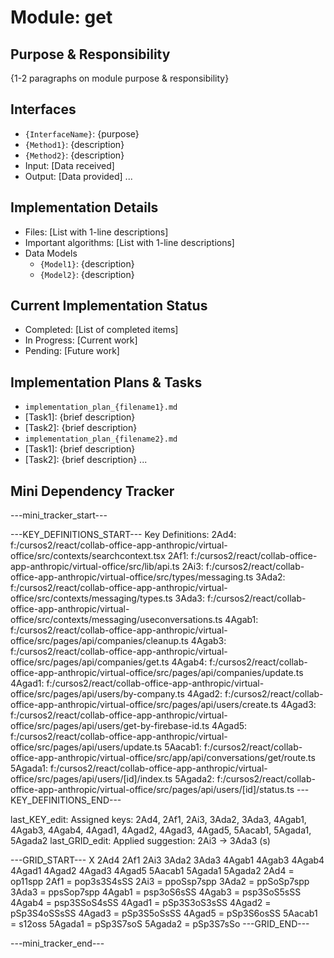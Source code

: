 # Module: get

## Purpose & Responsibility
{1-2 paragraphs on module purpose & responsibility}

## Interfaces
* `{InterfaceName}`: {purpose}
* `{Method1}`: {description}
* `{Method2}`: {description}
* Input: [Data received]
* Output: [Data provided]
...

## Implementation Details
* Files: [List with 1-line descriptions]
* Important algorithms: [List with 1-line descriptions]
* Data Models
    * `{Model1}`: {description}
    * `{Model2}`: {description}

## Current Implementation Status
* Completed: [List of completed items]
* In Progress: [Current work]
* Pending: [Future work]

## Implementation Plans & Tasks
* `implementation_plan_{filename1}.md`
* [Task1]: {brief description}
* [Task2]: {brief description}
* `implementation_plan_{filename2}.md`
* [Task1]: {brief description}
* [Task2]: {brief description} 
...

## Mini Dependency Tracker
---mini_tracker_start---

---KEY_DEFINITIONS_START---
Key Definitions:
2Ad4: f:/cursos2/react/collab-office-app-anthropic/virtual-office/src/contexts/searchcontext.tsx
2Af1: f:/cursos2/react/collab-office-app-anthropic/virtual-office/src/lib/api.ts
2Ai3: f:/cursos2/react/collab-office-app-anthropic/virtual-office/src/types/messaging.ts
3Ada2: f:/cursos2/react/collab-office-app-anthropic/virtual-office/src/contexts/messaging/types.ts
3Ada3: f:/cursos2/react/collab-office-app-anthropic/virtual-office/src/contexts/messaging/useconversations.ts
4Agab1: f:/cursos2/react/collab-office-app-anthropic/virtual-office/src/pages/api/companies/cleanup.ts
4Agab3: f:/cursos2/react/collab-office-app-anthropic/virtual-office/src/pages/api/companies/get.ts
4Agab4: f:/cursos2/react/collab-office-app-anthropic/virtual-office/src/pages/api/companies/update.ts
4Agad1: f:/cursos2/react/collab-office-app-anthropic/virtual-office/src/pages/api/users/by-company.ts
4Agad2: f:/cursos2/react/collab-office-app-anthropic/virtual-office/src/pages/api/users/create.ts
4Agad3: f:/cursos2/react/collab-office-app-anthropic/virtual-office/src/pages/api/users/get-by-firebase-id.ts
4Agad5: f:/cursos2/react/collab-office-app-anthropic/virtual-office/src/pages/api/users/update.ts
5Aacab1: f:/cursos2/react/collab-office-app-anthropic/virtual-office/src/app/api/conversations/get/route.ts
5Agada1: f:/cursos2/react/collab-office-app-anthropic/virtual-office/src/pages/api/users/[id]/index.ts
5Agada2: f:/cursos2/react/collab-office-app-anthropic/virtual-office/src/pages/api/users/[id]/status.ts
---KEY_DEFINITIONS_END---

last_KEY_edit: Assigned keys: 2Ad4, 2Af1, 2Ai3, 3Ada2, 3Ada3, 4Agab1, 4Agab3, 4Agab4, 4Agad1, 4Agad2, 4Agad3, 4Agad5, 5Aacab1, 5Agada1, 5Agada2
last_GRID_edit: Applied suggestion: 2Ai3 -> 3Ada3 (s)

---GRID_START---
X 2Ad4 2Af1 2Ai3 3Ada2 3Ada3 4Agab1 4Agab3 4Agab4 4Agad1 4Agad2 4Agad3 4Agad5 5Aacab1 5Agada1 5Agada2
2Ad4 = op11spp
2Af1 = pop3s3S4sSS
2Ai3 = ppoSsp7spp
3Ada2 = ppSoSp7spp
3Ada3 = ppsSop7spp
4Agab1 = psp3oS6sSS
4Agab3 = psp3SoS5sSS
4Agab4 = psp3SSoS4sSS
4Agad1 = pSp3S3oS3sSS
4Agad2 = pSp3S4oSSsSS
4Agad3 = pSp3S5oSsSS
4Agad5 = pSp3S6osSS
5Aacab1 = s12oss
5Agada1 = pSp3S7soS
5Agada2 = pSp3S7sSo
---GRID_END---

---mini_tracker_end---
